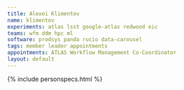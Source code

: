 ```yaml
---
title: Alexei Klimentov
name: klimentov
experiments: atlas lsst google-atlas redwood eic
teams: wfm ddm hpc ml
software: prodsys panda rucio data-carousel
tags: member leader appointments
appointments: ATLAS Workflow Management Co-Coordinator
layout: default
---
```


{% include personspecs.html %}
